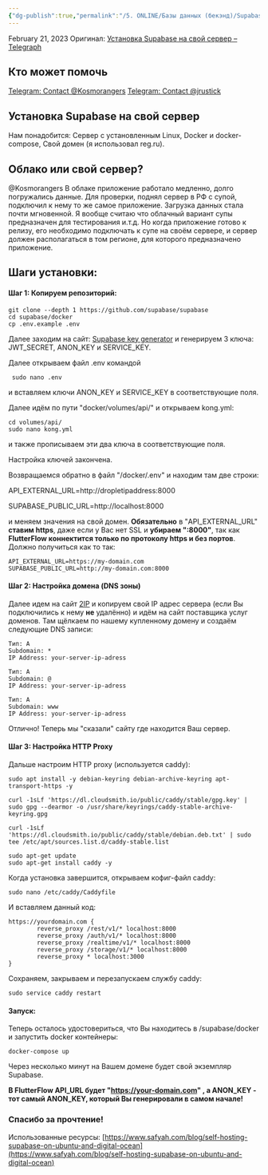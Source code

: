 ```yaml
---
{"dg-publish":true,"permalink":"/5. ONLINE/Базы данных (бекэнд)/Supabase/Установка Supabase на свой сервер/","title":"Установка Supabase на свой сервер","tags":["инструкция","IT"],"created":"2024-11-27T13:53:12.771-03:00","updated":"2025-01-08T15:50:15.035-03:00"}
---
```


February 21, 2023
Оригинал: [Установка Supabase на свой сервер – Telegraph](https://telegra.ph/Ustanovka-Supabase-na-svoj-server-02-21)

## Кто может помочь
[Telegram: Contact @Kosmorangers](https://t.me/Kosmorangers) 
[Telegram: Contact @jrustick](https://t.me/jrustick) 
## Установка Supabase на свой сервер
Нам понадобится:
Сервер с установленным Linux,
Docker и docker-compose,
Свой домен (я использовал reg.ru).

## Облако или свой сервер?
@Kosmorangers
В облаке приложение работало медленно, долго погружались данные. Для проверки, поднял сервер в РФ с супой, подключил к нему то же самое приложение. Загрузка данных стала почти мгновенной. Я вообще считаю что облачный вариант супы предназначен для тестирования и.т.д. Но когда приложение готово к релизу, его необходимо подключать к супе на своём сервере, и сервер должен располагаться в том регионе, для которого предназначено приложение.
## Шаги установки:

#### Шаг 1: Копируем репозиторий:

```
git clone --depth 1 https://github.com/supabase/supabase
cd supabase/docker
cp .env.example .env
```

Далее заходим на сайт: [Supabase key generator](https://supabase.com/docs/guides/self-hosting#api-keys) и генерируем 3 ключа: JWT\_SECRET, ANON\_KEY и SERVICE\_KEY.

Далее открываем файл .env командой

```
 sudo nano .env
```

и вставляем ключи ANON\_KEY и SERVICE\_KEY в соответствующие поля.

Далее идём по пути "docker/volumes/api/" и открываем kong.yml:

```
cd volumes/api/
sudo nano kong.yml
```

и также прописываем эти два ключа в соответствующие поля.

Настройка ключей закончена.

Возвращаемся обратно в файл "/docker/.env" и находим там две строки:

API\_EXTERNAL\_URL=http://dropletipaddress:8000

SUPABASE\_PUBLIC\_URL=http://localhost:8000

и меняем значения на свой домен. **Обязательно** в "API\_EXTERNAL\_URL" **ставим https**, даже если у Вас нет SSL и **убираем ":8000"**, так как **FlutterFlow коннектится только по протоколу https и без портов**. Должно получиться как то так:

```
API_EXTERNAL_URL=https://my-domain.com
SUPABASE_PUBLIC_URL=http://my-domain.com:8000  
```

#### Шаг 2: Настройка домена (DNS зоны)

Далее идем на сайт [2IP](https://2ip.ru/) и копируем свой IP адрес сервера (если Вы подключились к нему **не** удалённо) и идём на сайт поставщика услуг доменов. Там щёлкаем по нашему купленному домену и создаём следующие DNS записи:

```
Тип: A
Subdomain: *
IP Address: your-server-ip-adress

Тип: A
Subdomain: @
IP Address: your-server-ip-adress

Тип: A
Subdomain: www
IP Address: your-server-ip-adress
```

Отлично! Теперь мы "сказали" сайту где находится Ваш сервер.

#### Шаг 3: Настройка HTTP Proxy

Дальше настроим HTTP proxy (используется caddy):

```
sudo apt install -y debian-keyring debian-archive-keyring apt-transport-https -y

curl -1sLf 'https://dl.cloudsmith.io/public/caddy/stable/gpg.key' | sudo gpg --dearmor -o /usr/share/keyrings/caddy-stable-archive-keyring.gpg

curl -1sLf 'https://dl.cloudsmith.io/public/caddy/stable/debian.deb.txt' | sudo tee /etc/apt/sources.list.d/caddy-stable.list

sudo apt-get update
sudo apt-get install caddy -y
```

Когда установка завершится, открываем кофиг-файл caddy:

```
sudo nano /etc/caddy/Caddyfile
```

И вставляем данный код:

```
https://yourdomain.com {
        reverse_proxy /rest/v1/* localhost:8000
        reverse_proxy /auth/v1/* localhost:8000
        reverse_proxy /realtime/v1/* localhost:8000
        reverse_proxy /storage/v1/* localhost:8000
        reverse_proxy * localhost:3000
}
```

Сохраняем, закрываем и перезапускаем службу caddy:

```
sudo service caddy restart
```

#### Запуск:

Теперь осталось удостовериться, что Вы находитесь в /supabase/docker и запустить docker контейнеры:

```
docker-compose up
```

Через несколько минут на Вашем домене будет свой экземпляр Supabase.

**В FlutterFlow API\_URL будет "https://your-domain.com" , а ANON\_KEY - тот самый ANON\_KEY, который Вы генерировали в самом начале!**

### Спасибо за прочтение!

Использованные ресурсы: [https://www.safyah.com/blog/self-hosting-supabase-on-ubuntu-and-digital-ocean](https://www.safyah.com/blog/self-hosting-supabase-on-ubuntu-and-digital-ocean)